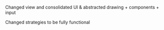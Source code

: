Changed view and consolidated UI & abstracted drawing + components + input


Changed strategies to be fully functional
